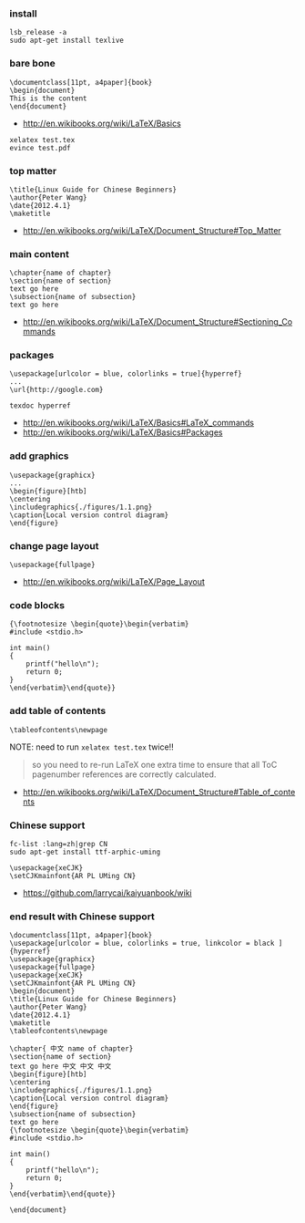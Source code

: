 ### install

~~~
lsb_release -a
sudo apt-get install texlive
~~~

### bare bone

~~~
\documentclass[11pt, a4paper]{book}
\begin{document}
This is the content
\end{document}
~~~
- <http://en.wikibooks.org/wiki/LaTeX/Basics>

~~~
xelatex test.tex
evince test.pdf
~~~

### top matter

~~~
\title{Linux Guide for Chinese Beginners}
\author{Peter Wang}
\date{2012.4.1}
\maketitle
~~~

- <http://en.wikibooks.org/wiki/LaTeX/Document_Structure#Top_Matter>

### main content

~~~
\chapter{name of chapter}
\section{name of section}
text go here
\subsection{name of subsection}
text go here
~~~

- <http://en.wikibooks.org/wiki/LaTeX/Document_Structure#Sectioning_Commands>

### packages

~~~
\usepackage[urlcolor = blue, colorlinks = true]{hyperref}
...
\url{http://google.com}
~~~

~~~
texdoc hyperref
~~~
- <http://en.wikibooks.org/wiki/LaTeX/Basics#LaTeX_commands>
- <http://en.wikibooks.org/wiki/LaTeX/Basics#Packages>

### add graphics

~~~
\usepackage{graphicx}
...
\begin{figure}[htb]
\centering
\includegraphics{./figures/1.1.png}
\caption{Local version control diagram}
\end{figure}
~~~

### change page layout

~~~
\usepackage{fullpage}
~~~

- <http://en.wikibooks.org/wiki/LaTeX/Page_Layout>

### code blocks

~~~
{\footnotesize \begin{quote}\begin{verbatim}
#include <stdio.h>

int main()
{
    printf("hello\n");
    return 0;
}
\end{verbatim}\end{quote}}
~~~
### add table of contents

~~~
\tableofcontents\newpage
~~~

NOTE: need to run `xelatex test.tex` twice!!

>so you need to re-run LaTeX one extra time to ensure that all ToC pagenumber
>references are correctly calculated.

- <http://en.wikibooks.org/wiki/LaTeX/Document_Structure#Table_of_contents>

### Chinese support

~~~
fc-list :lang=zh|grep CN
sudo apt-get install ttf-arphic-uming
~~~

~~~
\usepackage{xeCJK}
\setCJKmainfont{AR PL UMing CN}
~~~
- <https://github.com/larrycai/kaiyuanbook/wiki>

### end result with Chinese support

~~~
\documentclass[11pt, a4paper]{book}
\usepackage[urlcolor = blue, colorlinks = true, linkcolor = black ]{hyperref}
\usepackage{graphicx}
\usepackage{fullpage}
\usepackage{xeCJK}
\setCJKmainfont{AR PL UMing CN}
\begin{document}
\title{Linux Guide for Chinese Beginners}
\author{Peter Wang}
\date{2012.4.1}
\maketitle
\tableofcontents\newpage

\chapter{ 中文 name of chapter}
\section{name of section}
text go here 中文 中文 中文
\begin{figure}[htb]
\centering
\includegraphics{./figures/1.1.png}
\caption{Local version control diagram}
\end{figure}
\subsection{name of subsection}
text go here
{\footnotesize \begin{quote}\begin{verbatim}
#include <stdio.h>

int main()
{
    printf("hello\n");
    return 0;
}
\end{verbatim}\end{quote}}

\end{document}
~~~